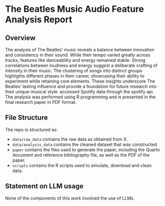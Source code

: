 # The Beatles Music Audio Feature Analysis Report

## Overview

The analysis of The Beatles' music reveals a balance between innovation and consistency in their sound. While their tempo varied greatly across tracks, features like danceability and energy remained stable. Strong correlations between loudness and energy suggest a deliberate crafting of intensity in their music. The clustering of songs into distinct groups highlights different phases in their career, showcasing their ability to experiment while retaining core elements. These insights underscore The Beatles’ lasting influence and provide a foundation for future research into their unique musical style. accessed Spotify data through the spotify api. The analysis was performed using R programming and is presented in the final research paper in PDF format.


## File Structure

The repo is structured as:

-   `data/raw_data` contains the raw data as obtained from X.
-   `data/analysis_data` contains the cleaned dataset that was constructed.
-   `paper` contains the files used to generate the paper, including the Quarto document and reference bibliography file, as well as the PDF of the paper. 
-   `scripts` contains the R scripts used to simulate, download and clean data.


## Statement on LLM usage

None of the components of this work involved the use of LLMs.
